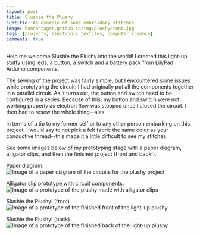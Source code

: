 ```yaml
---
layout: post
title: Slushie the Plushy
subtitle: An example of some embroidary stitches
image: hannahtager.github.io/img/plushyFront.jpg
tags: [projects, electronic textiles, computer science]
comments: true
---
```


Help me welcome Slushie the Plushy into the world! I created this light-up stuffy using leds, a button, a switch and a battery pack from LilyPad Arduino components.

The sewing of the project was fairly simple, but I encountered some issues while prototyping the circuit: I had originally put all the components together in a parallel circuit. As it turns out, the button and switch need to be configured in a series. Because of this, my button and switch were not working properly as electron flow was stopped once I closed the circuit. I then had to resew the whole thing--alas. 

In terms of a tip to my former self or to any other person embarking on this project, I would say to not pick a felt fabric the same color as your conductive thread--this made it a little difficult to see my stitches. 

See some images below of my prototyping stage with a paper diagram, alligator clips, and then the finished project (front and back!). 

Paper diagram:
![Image of a paper diagram of the circuits for the plushy project](https://hannahtager.github.io/img/Plushy9.30.19(1).jpeg)

Alligator clip prototype with circuit components:
![Image of a prototype of the plushy made with alligator clips](https://hannahtager.github.io/img/plushyAlligators.jpg)

Slushie the Plushy! (front)
![Image of a prototype of the finished front of the light-up plushy](https://hannahtager.github.io/img/plushyFront.jpg)

Slushie the Plushy! (back)
![Image of a prototype of the finished back of the light-up plushy](https://hannahtager.github.io/img/plushyBack.jpg)
